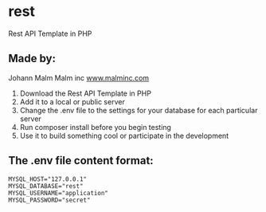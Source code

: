 # rest
Rest API Template in PHP

## Made by:
Johann Malm
Malm inc
www.malminc.com

1. Download the Rest API Template in PHP
2. Add it to a local or public server
3. Change the .env file to the settings for your database for each particular server
4. Run composer install before you begin testing
5. Use it to build something cool or participate in the development

## The .env file content format:
```
MYSQL_HOST="127.0.0.1"
MYSQL_DATABASE="rest"
MYSQL_USERNAME="application"
MYSQL_PASSWORD="secret"
```

